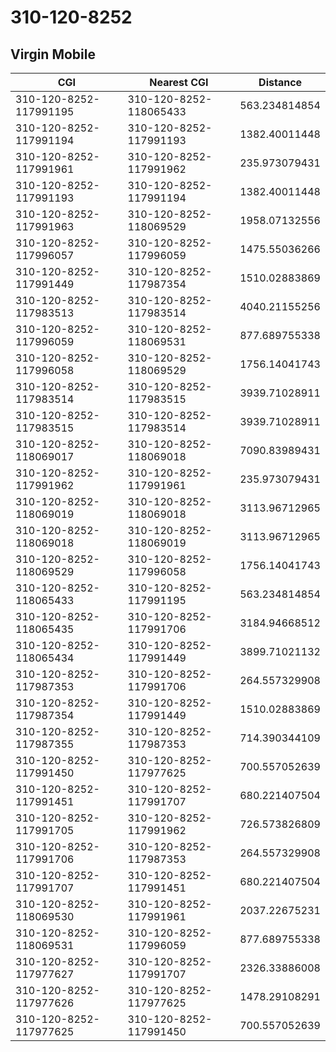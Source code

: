 # 310-120-8252
## Virgin Mobile


| CGI | Nearest CGI | Distance |
|-----|-------------|----------|
| 310-120-8252-117991195 | 310-120-8252-118065433 | 563.234814854 |
| 310-120-8252-117991194 | 310-120-8252-117991193 | 1382.40011448 |
| 310-120-8252-117991961 | 310-120-8252-117991962 | 235.973079431 |
| 310-120-8252-117991193 | 310-120-8252-117991194 | 1382.40011448 |
| 310-120-8252-117991963 | 310-120-8252-118069529 | 1958.07132556 |
| 310-120-8252-117996057 | 310-120-8252-117996059 | 1475.55036266 |
| 310-120-8252-117991449 | 310-120-8252-117987354 | 1510.02883869 |
| 310-120-8252-117983513 | 310-120-8252-117983514 | 4040.21155256 |
| 310-120-8252-117996059 | 310-120-8252-118069531 | 877.689755338 |
| 310-120-8252-117996058 | 310-120-8252-118069529 | 1756.14041743 |
| 310-120-8252-117983514 | 310-120-8252-117983515 | 3939.71028911 |
| 310-120-8252-117983515 | 310-120-8252-117983514 | 3939.71028911 |
| 310-120-8252-118069017 | 310-120-8252-118069018 | 7090.83989431 |
| 310-120-8252-117991962 | 310-120-8252-117991961 | 235.973079431 |
| 310-120-8252-118069019 | 310-120-8252-118069018 | 3113.96712965 |
| 310-120-8252-118069018 | 310-120-8252-118069019 | 3113.96712965 |
| 310-120-8252-118069529 | 310-120-8252-117996058 | 1756.14041743 |
| 310-120-8252-118065433 | 310-120-8252-117991195 | 563.234814854 |
| 310-120-8252-118065435 | 310-120-8252-117991706 | 3184.94668512 |
| 310-120-8252-118065434 | 310-120-8252-117991449 | 3899.71021132 |
| 310-120-8252-117987353 | 310-120-8252-117991706 | 264.557329908 |
| 310-120-8252-117987354 | 310-120-8252-117991449 | 1510.02883869 |
| 310-120-8252-117987355 | 310-120-8252-117987353 | 714.390344109 |
| 310-120-8252-117991450 | 310-120-8252-117977625 | 700.557052639 |
| 310-120-8252-117991451 | 310-120-8252-117991707 | 680.221407504 |
| 310-120-8252-117991705 | 310-120-8252-117991962 | 726.573826809 |
| 310-120-8252-117991706 | 310-120-8252-117987353 | 264.557329908 |
| 310-120-8252-117991707 | 310-120-8252-117991451 | 680.221407504 |
| 310-120-8252-118069530 | 310-120-8252-117991961 | 2037.22675231 |
| 310-120-8252-118069531 | 310-120-8252-117996059 | 877.689755338 |
| 310-120-8252-117977627 | 310-120-8252-117991707 | 2326.33886008 |
| 310-120-8252-117977626 | 310-120-8252-117977625 | 1478.29108291 |
| 310-120-8252-117977625 | 310-120-8252-117991450 | 700.557052639 |
